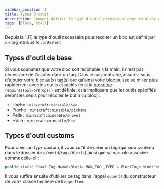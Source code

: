 ```yaml
---
sidebar_position: 1
title: Types d'outil
description: Comment définir le type d'outil nécessaire pour récolter un bloc ?
tags: [blocs, tools]
---
```


Depuis la 1.17, le type d'outil nécessaire pour récolter un bloc est défini par un tag attribué le contenant.

## Types d'outil de base

Si vous souhaitez que votre bloc soit récoltable à la main, il n'est pas nécessaire de l'ajouter dans un tag. Dans le cas contraire, assurez-vous d'ajouter votre bloc au(x) tag(s) our qu'ainsi votre bloc puisse se miner plus rapidement avec les outils associés (et si la [propriété](../properties) `requiresToolForDrops()` est définie, cela impliquera que les outils spécifiés seront les seuls pour récolter le butin du bloc) :
- Hache : `minecraft:mineable/axe`
- Pioche : `minecraft:mineable/pickaxe`
- Pelle : `minecraft:mineable/shovel`
- Houe : `minecraft:mineable/hoe`

## Types d'outil customs

Pour créer un type custom, il vous suffit de créer un tag (qui sera contenu dans le dossier `data/modid/tags/blocks`) ainsi que sa variable associée comme celle-ci :

```java
public static final Tag.Named<Block> MON_TOOL_TYPE = BlockTags.bind("modid:mon_tool_type");
```

Il vous suffira ensuite d'utiliser ce tag dans l'appel `super()` du constructeur de votre classe héritière de `DiggerItem`.